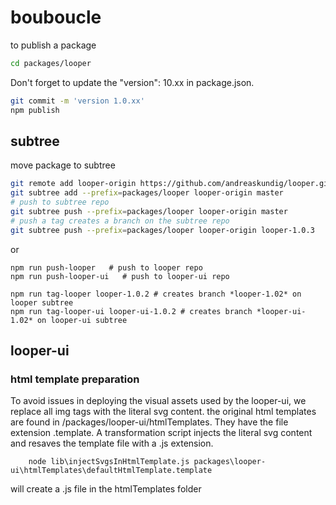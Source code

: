 # bouboucle

to publish a package

``` sh
cd packages/looper
```

Don't forget to update the "version": 10.xx in package.json.

``` sh
git commit -m 'version 1.0.xx'
npm publish
```
## subtree

move package to subtree
``` bash
git remote add looper-origin https://github.com/andreaskundig/looper.git
git subtree add --prefix=packages/looper looper-origin master
# push to subtree repo
git subtree push --prefix=packages/looper looper-origin master
# push a tag creates a branch on the subtree repo
git subtree push --prefix=packages/looper looper-origin looper-1.0.3
```

or  

```
npm run push-looper   # push to looper repo
npm run push-looper-ui   # push to looper-ui repo

npm run tag-looper looper-1.0.2 # creates branch *looper-1.02* on looper subtree
npm run tag-looper-ui looper-ui-1.0.2 # creates branch *looper-ui-1.02* on looper-ui subtree
```


## looper-ui

### html template preparation
To avoid issues in deploying the visual assets used by the looper-ui, we replace all img tags with the literal svg content. the original html templates are found in /packages/looper-ui/htmlTemplates. They have the file extension .template. A transformation script injects the literal svg content and resaves the template file with a .js extension.

```
    node lib\injectSvgsInHtmlTemplate.js packages\looper-ui\htmlTemplates\defaultHtmlTemplate.template
```

will create a .js file in the htmlTemplates folder
